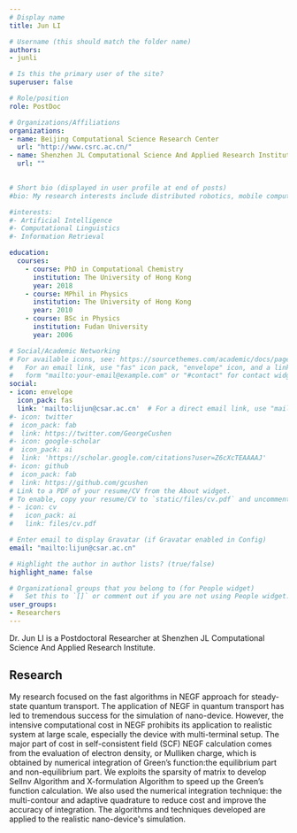 ```yaml
---
# Display name
title: Jun LI

# Username (this should match the folder name)
authors:
- junli

# Is this the primary user of the site?
superuser: false

# Role/position
role: PostDoc

# Organizations/Affiliations
organizations:
- name: Beijing Computational Science Research Center
  url: "http://www.csrc.ac.cn/"
- name: Shenzhen JL Computational Science And Applied Research Institute
  url: ""
  

# Short bio (displayed in user profile at end of posts)
#bio: My research interests include distributed robotics, mobile computing and programmable matter.

#interests:
#- Artificial Intelligence
#- Computational Linguistics
#- Information Retrieval

education:
  courses:
    - course: PhD in Computational Chemistry
      institution: The University of Hong Kong
      year: 2018
    - course: MPhil in Physics
      institution: The University of Hong Kong
      year: 2010
    - course: BSc in Physics
      institution: Fudan University
      year: 2006

# Social/Academic Networking
# For available icons, see: https://sourcethemes.com/academic/docs/page-builder/#icons
#   For an email link, use "fas" icon pack, "envelope" icon, and a link in the
#   form "mailto:your-email@example.com" or "#contact" for contact widget.
social:
- icon: envelope
  icon_pack: fas
  link: 'mailto:lijun@csar.ac.cn'  # For a direct email link, use "mailto:test@example.org".
#- icon: twitter
#  icon_pack: fab
#  link: https://twitter.com/GeorgeCushen
#- icon: google-scholar
#  icon_pack: ai
#  link: 'https://scholar.google.com/citations?user=Z6cXcTEAAAAJ'
#- icon: github
#  icon_pack: fab
#  link: https://github.com/gcushen
# Link to a PDF of your resume/CV from the About widget.
# To enable, copy your resume/CV to `static/files/cv.pdf` and uncomment the lines below.
# - icon: cv
#   icon_pack: ai
#   link: files/cv.pdf

# Enter email to display Gravatar (if Gravatar enabled in Config)
email: "mailto:lijun@csar.ac.cn"

# Highlight the author in author lists? (true/false)
highlight_name: false

# Organizational groups that you belong to (for People widget)
#   Set this to `[]` or comment out if you are not using People widget.
user_groups:
- Researchers
---
```


Dr. Jun LI is a Postdoctoral Researcher at Shenzhen JL Computational Science And Applied Research Institute.
## Research 
My research focused on the fast algorithms in NEGF approach for steady-state quantum transport. The application of NEGF in quantum transport has led to tremendous success for the simulation of nano-device. However, the intensive computational cost in NEGF prohibits its application to realistic system at large scale, especially the device with multi-terminal setup. The major part of cost in self-consistent field (SCF) NEGF calculation comes from the evaluation of electron density, or Mulliken charge, which is obtained by numerical integration of Green’s function:the equilibrium part and non-equilibrium part. We exploits the sparsity of matrix to develop SelInv Algorithm and X-formulation Algorithm to speed up the Green’s function calculation. We also used the numerical integration technique: the multi-contour and adaptive quadrature to reduce cost and improve the accuracy of integration. The algorithms and techniques developed are applied to the realistic nano-device's simulation.
